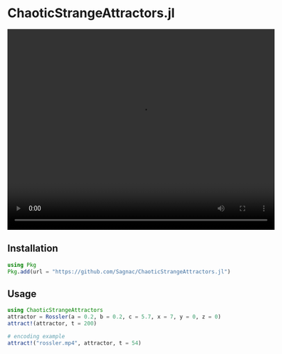 # ChaoticStrangeAttractors.jl

<video src="./videos/aizawa.mp4" width="600" height="450" autoplay loop></video>

## Installation

```julia
using Pkg
Pkg.add(url = "https://github.com/Sagnac/ChaoticStrangeAttractors.jl")
```

## Usage

```julia
using ChaoticStrangeAttractors
attractor = Rossler(a = 0.2, b = 0.2, c = 5.7, x = 7, y = 0, z = 0)
attract!(attractor, t = 200)

# encoding example
attract!("rossler.mp4", attractor, t = 54)
```

